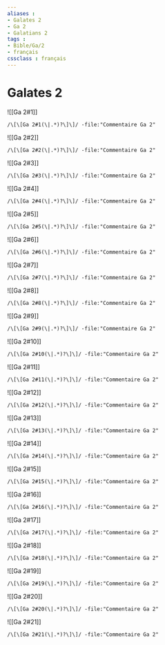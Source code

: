 ```yaml
---
aliases : 
- Galates 2
- Ga 2
- Galatians 2
tags : 
- Bible/Ga/2
- français
cssclass : français
---
```


# Galates 2

![[Ga 2#1]]

```query
/\[\[Ga 2#1(\|.*)?\]\]/ -file:"Commentaire Ga 2"
```

![[Ga 2#2]]

```query
/\[\[Ga 2#2(\|.*)?\]\]/ -file:"Commentaire Ga 2"
```

![[Ga 2#3]]

```query
/\[\[Ga 2#3(\|.*)?\]\]/ -file:"Commentaire Ga 2"
```

![[Ga 2#4]]

```query
/\[\[Ga 2#4(\|.*)?\]\]/ -file:"Commentaire Ga 2"
```

![[Ga 2#5]]

```query
/\[\[Ga 2#5(\|.*)?\]\]/ -file:"Commentaire Ga 2"
```

![[Ga 2#6]]

```query
/\[\[Ga 2#6(\|.*)?\]\]/ -file:"Commentaire Ga 2"
```

![[Ga 2#7]]

```query
/\[\[Ga 2#7(\|.*)?\]\]/ -file:"Commentaire Ga 2"
```

![[Ga 2#8]]

```query
/\[\[Ga 2#8(\|.*)?\]\]/ -file:"Commentaire Ga 2"
```

![[Ga 2#9]]

```query
/\[\[Ga 2#9(\|.*)?\]\]/ -file:"Commentaire Ga 2"
```

![[Ga 2#10]]

```query
/\[\[Ga 2#10(\|.*)?\]\]/ -file:"Commentaire Ga 2"
```

![[Ga 2#11]]

```query
/\[\[Ga 2#11(\|.*)?\]\]/ -file:"Commentaire Ga 2"
```

![[Ga 2#12]]

```query
/\[\[Ga 2#12(\|.*)?\]\]/ -file:"Commentaire Ga 2"
```

![[Ga 2#13]]

```query
/\[\[Ga 2#13(\|.*)?\]\]/ -file:"Commentaire Ga 2"
```

![[Ga 2#14]]

```query
/\[\[Ga 2#14(\|.*)?\]\]/ -file:"Commentaire Ga 2"
```

![[Ga 2#15]]

```query
/\[\[Ga 2#15(\|.*)?\]\]/ -file:"Commentaire Ga 2"
```

![[Ga 2#16]]

```query
/\[\[Ga 2#16(\|.*)?\]\]/ -file:"Commentaire Ga 2"
```

![[Ga 2#17]]

```query
/\[\[Ga 2#17(\|.*)?\]\]/ -file:"Commentaire Ga 2"
```

![[Ga 2#18]]

```query
/\[\[Ga 2#18(\|.*)?\]\]/ -file:"Commentaire Ga 2"
```

![[Ga 2#19]]

```query
/\[\[Ga 2#19(\|.*)?\]\]/ -file:"Commentaire Ga 2"
```

![[Ga 2#20]]

```query
/\[\[Ga 2#20(\|.*)?\]\]/ -file:"Commentaire Ga 2"
```

![[Ga 2#21]]

```query
/\[\[Ga 2#21(\|.*)?\]\]/ -file:"Commentaire Ga 2"
```

